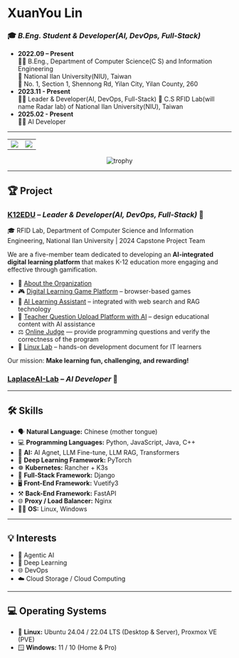 # XuanYou Lin
### 🎓 *B.Eng. Student & Developer(AI, DevOps, Full-Stack)*  
+ **2022.09 – Present**  
  👨‍🎓 B.Eng., Department of Computer Science(C
S) and Information Engineering  
  🏫 National Ilan University(NIU), Taiwan  
  📍 No. 1, Section 1, Shennong Rd, Yilan City, Yilan County, 260  
+ **2023.11 - Present**  
  🧑‍💻 Leader & Developer(AI, DevOps, Full-Stack)
  🥼 C.S RFID Lab(will name Radar lab) of National Ilan University(NIU), Taiwan  
+ **2025.02 - Present**  
  🧑‍💻 AI Developer  

---

<!-- GitHub Stats Side by Side -->
<table>
  <tr>
    <td>
      <img src="https://github-readme-stats.vercel.app/api?username=TsukiSama9292&show_icons=true&theme=gruvbox&hide_border=true" />
    </td>
    <td>
      <img src="https://github-readme-stats.vercel.app/api/top-langs/?username=TsukiSama9292&layout=compact&theme=gruvbox&hide_border=true" />
    </td>
  </tr>
</table>

<!-- GitHub Profile Trophy -->
<p align="center">
  <img src="https://github-profile-trophy.vercel.app/?username=TsukiSama9292&theme=gruvbox&row=1&column=7" alt="trophy" />
</p>

---

## 🏆 Project

### [K12EDU](https://github.com/k12edu) – *Leader & Developer(AI, DevOps, Full-Stack)* 🚀  
🎓 RFID Lab, Department of Computer Science and Information Engineering, National Ilan University | 2024 Capstone Project Team  

We are a five-member team dedicated to developing an **AI-integrated digital learning platform** that makes K-12 education more engaging and effective through gamification.

- 🔗 [About the Organization](https://www.k12edu.uk)  
- 🎮 [Digital Learning Game Platform](https://game.k12edu.uk) – browser-based games  
- 🤖 [AI Learning Assistant](https://ai.k12edu.uk/) – integrated with web search and RAG technology  
- 📝 [Teacher Question Upload Platform with AI](https://teacher.k12edu.uk/) – design educational content with AI assistance  
- ⚖️ [Online Judge](https://judge.k12edu.uk/) — provide programming questions and verify the correctness of the program
- 🐧 [Linux Lab](https://linux-lab.k12edu.uk/#/) – hands-on development document for IT learners

Our mission: **Make learning fun, challenging, and rewarding!**

### [LaplaceAI-Lab](https://github.com/LaplaceAI-Lab) – *AI Developer* 🚀

---

## 🛠️ Skills  
+ 🗣️ **Natural Language:** Chinese (mother tongue)  
+ 💻 **Programming Languages:** Python, JavaScript, Java, C++
+ 🤖 **AI:** AI Agnet, LLM Fine-tune, LLM RAG, Transformers  
+ 🔬 **Deep Learning Framework:** PyTorch    
+ ☸️ **Kubernetes:** Rancher + K3s    
+ 🧩 **Full-Stack Framework:** Django
+ 🖥️ **Front-End Framework:** Vuetify3
+ ⚒️ **Back-End Framework:** FastAPI
+ 🌐 **Proxy / Load Balancer:** Nginx
+ 🧑‍💻 **OS:** Linux, Windows

---

## 💡 Interests  
+ 🎯 Agentic AI    
+ 🧠 Deep Learning  
+ 🌐 DevOps 
+ ☁️ Cloud Storage / Cloud Computing

---

## 💻 Operating Systems  
+ 🐧 **Linux:** Ubuntu 24.04 / 22.04 LTS (Desktop & Server), Proxmox VE (PVE)  
+ 🪟 **Windows:** 11 / 10 (Home & Pro)
